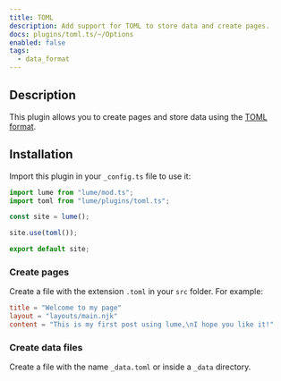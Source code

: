 ```yaml
---
title: TOML
description: Add support for TOML to store data and create pages.
docs: plugins/toml.ts/~/Options
enabled: false
tags:
  - data_format
---
```


## Description

This plugin allows you to create pages and store data using the
[TOML format](https://toml.io/).

## Installation

Import this plugin in your `_config.ts` file to use it:

```js
import lume from "lume/mod.ts";
import toml from "lume/plugins/toml.ts";

const site = lume();

site.use(toml());

export default site;
```

### Create pages

Create a file with the extension `.toml` in your `src` folder. For example:

```toml
title = "Welcome to my page"
layout = "layouts/main.njk"
content = "This is my first post using lume,\nI hope you like it!"
```

### Create data files

Create a file with the name `_data.toml` or inside a `_data` directory.
